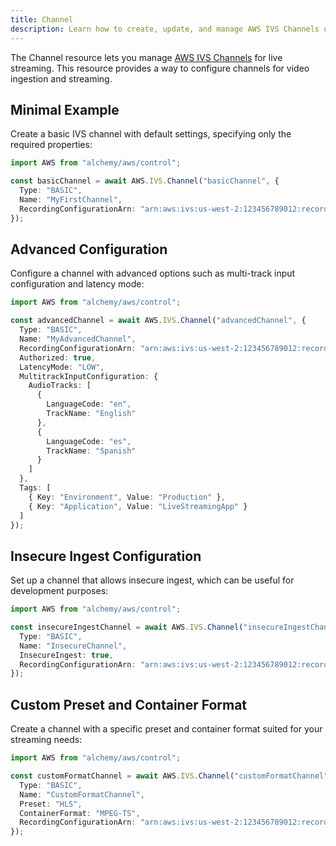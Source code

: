 ```yaml
---
title: Channel
description: Learn how to create, update, and manage AWS IVS Channels using Alchemy Cloud Control.
---
```



The Channel resource lets you manage [AWS IVS Channels](https://docs.aws.amazon.com/ivs/latest/userguide/) for live streaming. This resource provides a way to configure channels for video ingestion and streaming.

## Minimal Example

Create a basic IVS channel with default settings, specifying only the required properties:

```ts
import AWS from "alchemy/aws/control";

const basicChannel = await AWS.IVS.Channel("basicChannel", {
  Type: "BASIC",
  Name: "MyFirstChannel",
  RecordingConfigurationArn: "arn:aws:ivs:us-west-2:123456789012:recording-configuration/recording-config-id"
});
```

## Advanced Configuration

Configure a channel with advanced options such as multi-track input configuration and latency mode:

```ts
import AWS from "alchemy/aws/control";

const advancedChannel = await AWS.IVS.Channel("advancedChannel", {
  Type: "BASIC",
  Name: "MyAdvancedChannel",
  RecordingConfigurationArn: "arn:aws:ivs:us-west-2:123456789012:recording-configuration/recording-config-id",
  Authorized: true,
  LatencyMode: "LOW",
  MultitrackInputConfiguration: {
    AudioTracks: [
      { 
        LanguageCode: "en", 
        TrackName: "English" 
      },
      { 
        LanguageCode: "es", 
        TrackName: "Spanish" 
      }
    ]
  },
  Tags: [
    { Key: "Environment", Value: "Production" },
    { Key: "Application", Value: "LiveStreamingApp" }
  ]
});
```

## Insecure Ingest Configuration

Set up a channel that allows insecure ingest, which can be useful for development purposes:

```ts
import AWS from "alchemy/aws/control";

const insecureIngestChannel = await AWS.IVS.Channel("insecureIngestChannel", {
  Type: "BASIC",
  Name: "InsecureChannel",
  InsecureIngest: true,
  RecordingConfigurationArn: "arn:aws:ivs:us-west-2:123456789012:recording-configuration/recording-config-id"
});
```

## Custom Preset and Container Format

Create a channel with a specific preset and container format suited for your streaming needs:

```ts
import AWS from "alchemy/aws/control";

const customFormatChannel = await AWS.IVS.Channel("customFormatChannel", {
  Type: "BASIC",
  Name: "CustomFormatChannel",
  Preset: "HLS",
  ContainerFormat: "MPEG-TS",
  RecordingConfigurationArn: "arn:aws:ivs:us-west-2:123456789012:recording-configuration/recording-config-id"
});
```
